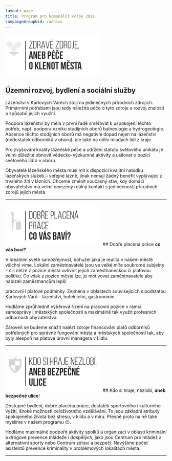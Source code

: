 ```yaml
---
layout: page
title: Program pro komunální volby 2018
campaignGroupUid: radnice
---
```

![](/assets/img/posts//prog01_zdroje.png) 
## Územní rozvoj, bydlení a sociální služby

Lázeňství v Karlových Varech stojí na jedinečných přírodních zdrojích. Primárními potřebami jsou tedy náležitá péče o tyto zdroje a rozvoj znalostí a způsobů jejich využití.

Podpora lázeňství by měla v první řadě směřovat k uspokojení těchto potřeb, např. podpora vzniku studijních oborů balneologie a hydrogeologie. Absence těchto studijních oborů má negativní dopad nejen na lázeňství (nedostatek odborníků v oboru), ale také na odliv mladých lidí z kraje.

Pro zvyšování kvality lázeňské péče a udržení statutu světového unikátu je velmi důležité obnovit vědecko-výzkumné aktivity a usilovat o pozici světového lídra v oboru.

Obyvatelé lázeňského města musí mít k dispozici kvalitní nabídku lázeňských služeb – veřejné lázně, jinak nemají žádný benefit vyplývající z trvalého  žití v lázních. Chceme změnit současný stav, kdy domácí obyvatelstvo má velmi omezený reálný kontakt s jedinečností přírodních zdrojů jejich města.

---

![](/assets/img/posts//prog02_prace.png) ## Dobře placená práce **co vás baví?**

V ideálním světě samozřejmost, bohužel jaká je realita v našem městě všichni víme. Lokální zaměstnavatelé jsou ve velké míře soukromé subjekty – čili nelze z pozice města ovlivnit jejich zaměstnaneckou či platovou politiku. Co však z pozice města lze, je motivovat zaměstnavatele aby nabízeli zaměstnancům lepší

pracovní i platové podmínky. Zejména v oblastech souvisejících s podstatou Karlových Varů – lázeňství, hotelnictví, gastronomie.

Hodláme zprůhlednit výběrová řízení na pracovní pozice v rámci samosprávy i městských společností a maximálně tak využít profesních odborností obyvatelstva.

Zároveň se budeme snažit nalézt zdroje financování platů odborníků potřebných pro správné fungování města a městských společností tak, aby byly alespoň na platové úrovni managera v Lidlu.

---

![](/assets/img/posts//prog03_bezp.png) ## Kdo si hraje, nezlobí, **aneb bezpečné ulice**!

Dostupné bydlení, dobře placená práce, dostatek sportovního i kulturního vyžití, široké možnosti celoživotního vzdělávání. To jsou základní atributy spokojeného života bez stresu, v klidu a v míru. Přesně proto na ně také myslíme v našem programu 😉.

Hodláme maximálně podpořit aktivity spolků a organizací v oblasti kriminální a drogové prevence mládeže i dospělých, jako jsou Centrum pro mládež a alternativní sporty nebo Centrum zdraví a bezpečí. Navýšíme počet asistentů prevence kriminality v problémových lokalitách města.

---


